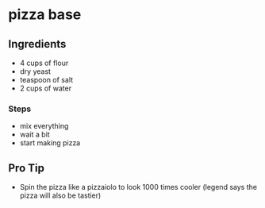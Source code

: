 # pizza base


## Ingredients
- 4 cups of flour
- dry yeast
- teaspoon of salt 
- 2 cups of water

### Steps
- mix everything
- wait a bit
- start making pizza

## Pro Tip

- Spin the pizza like a pizzaiolo to look 1000 times cooler (legend says the pizza will also be tastier)